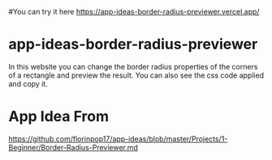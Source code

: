 #You can try it here
https://app-ideas-border-radius-previewer.vercel.app/

# app-ideas-border-radius-previewer
In this website you can change the border radius properties of the corners of a rectangle and preview the result. You can also see the css code applied and copy it.


# App Idea From
https://github.com/florinpop17/app-ideas/blob/master/Projects/1-Beginner/Border-Radius-Previewer.md
